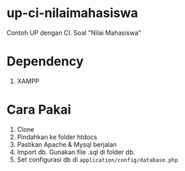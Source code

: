 # up-ci-nilaimahasiswa
Contoh UP dengan CI. Soal "Nilai Mahasiswa"

# Dependency
1. XAMPP

# Cara Pakai
1. Clone
2. Pindahkan ke folder htdocs
3. Pastikan Apache & Mysql berjalan
4. Import db. Gunakan file .sql di folder db.
5. Set configurasi db di ```application/config/database.php```

